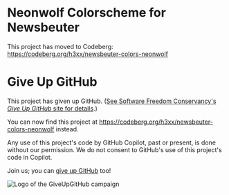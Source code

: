 # Neonwolf Colorscheme for Newsbeuter

This project has moved to Codeberg:
https://codeberg.org/h3xx/newsbeuter-colors-neonwolf

# Give Up GitHub

This project has given up GitHub. ([See Software Freedom Conservancy's *Give Up GitHub* site for details](https://giveupgithub.org).)

You can now find this project at https://codeberg.org/h3xx/newsbeuter-colors-neonwolf instead.

Any use of this project's code by GitHub Copilot, past or present, is done without our permission. We do not consent to GitHub's use of this project's code in Copilot.

Join us; you can [give up GitHub](https://giveupgithub.org) too!

![Logo of the GiveUpGitHub campaign](https://sfconservancy.org/img/GiveUpGitHub.png)
